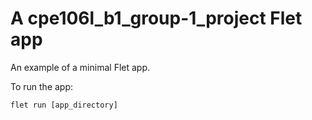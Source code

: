 # A cpe106l_b1_group-1_project Flet app

An example of a minimal Flet app.

To run the app:

```
flet run [app_directory]
```